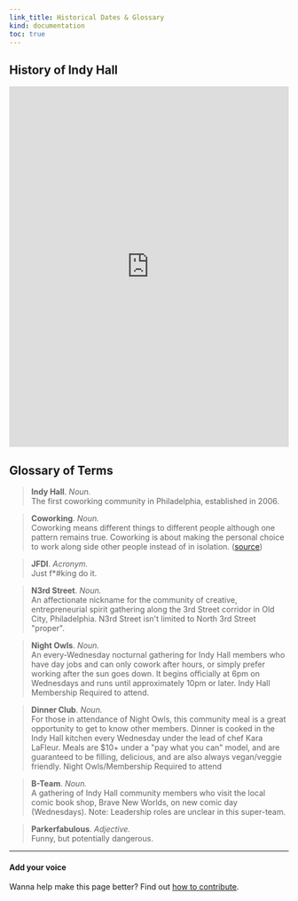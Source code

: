 ```yaml
--- 
link_title: Historical Dates & Glossary
kind: documentation
toc: true
---
```


## History of Indy Hall

<iframe src='http://embed.verite.co/timeline/?source=0ApThYvShK5yNdHRuMzdaU2ZuamNmcnY0YjFkOTc5NHc&font=Bevan-PotanoSans&maptype=toner&lang=en&hash_bookmark=true&height=650' width='100%' height='650' frameborder='0'></iframe>

## Glossary of Terms

>   **Indy Hall**. *Noun.*   
> 	The first coworking community in Philadelphia, established in 2006. 

>   **Coworking**. *Noun.*   
> 	Coworking means different things to different people although one pattern remains true. Coworking is about making the personal choice to work along side other people instead of in isolation. ([source](http://collaborativespaces.org/coworking/))

>   **JFDI**. *Acronym.*   
> 	Just f*#king do it.

>   **N3rd Street**. *Noun.*   
> 	An affectionate nickname for the community of creative, entrepreneurial spirit gathering along the 3rd Street corridor in Old City, Philadelphia. N3rd Street isn't limited to North 3rd Street "proper".  

>   **Night Owls**. *Noun.*   
> 	An every-Wednesday nocturnal gathering for Indy Hall members who have day jobs and can only cowork after hours, or simply prefer working after the sun goes down. It begins officially at 6pm on Wednesdays and runs until approximately 10pm or later. 
> Indy Hall Membership Required to attend.

>   **Dinner Club**. *Noun.*   
> 	For those in attendance of Night Owls, this community meal is a great opportunity to get to know other members. Dinner is cooked in the Indy Hall kitchen every Wednesday under the lead of chef Kara LaFleur. Meals are $10+ under a "pay what you can" model, and are guaranteed to be filling, delicious, and are also always vegan/veggie friendly. Night Owls/Membership Required to attend 

>   **B-Team**. *Noun.*   
> 	A gathering of Indy Hall community members who visit the local comic book shop, Brave New Worlds, on new comic day (Wednesdays). Note: Leadership roles are unclear in this super-team.

>   **Parkerfabulous**. *Adjective.*   
> 	Funny, but potentially dangerous.


---

#### Add your voice

Wanna help make this page better? Find out [how to contribute](/07-guides/#6__Contributing_to_How_to_Indy_Hall).